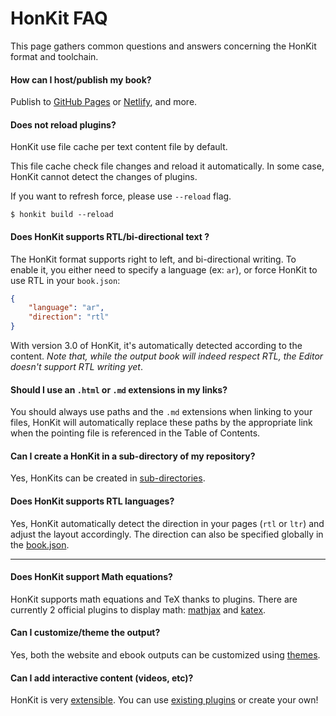 # HonKit FAQ

This page gathers common questions and answers concerning the HonKit format and toolchain.

#### How can I host/publish my book?

Publish to [GitHub Pages](https://pages.github.com/) or [Netlify](https://www.netlify.com/), and more.

#### Does not reload plugins?

HonKit use file cache per text content file by default.

This file cache check file changes and reload it automatically.
In some case, HonKit cannot detect the changes of plugins.

If you want to refresh force, please use `--reload` flag.

```
$ honkit build --reload
```

#### Does HonKit supports RTL/bi-directional text ?

The HonKit format supports right to left, and bi-directional writing. To enable it, you either need to specify a language (ex: `ar`), or force HonKit to use RTL in your `book.json`:

``` json
{
    "language": "ar",
    "direction": "rtl"
}
```

With version 3.0 of HonKit, it's automatically detected according to the content.
_Note that, while the output book will indeed respect RTL, the Editor doesn't support RTL writing yet_.

#### Should I use an `.html` or `.md` extensions in my links?

You should always use paths and the `.md` extensions when linking to your files, HonKit will automatically replace these paths by the appropriate link when the pointing file is referenced in the Table of Contents.

#### Can I create a HonKit in a sub-directory of my repository?

Yes, HonKits can be created in [sub-directories](structure.md#subdirectory). 

#### Does HonKit supports RTL languages?

Yes, HonKit automatically detect the direction in your pages (`rtl` or `ltr`) and adjust the layout accordingly. The direction can also be specified globally in the [book.json](config.md).

---

#### Does HonKit support Math equations?

HonKit supports math equations and TeX thanks to plugins. There are currently 2 official plugins to display math: [mathjax](https://plugins.honkit.com/plugin/mathjax) and [katex](https://plugins.honkit.com/plugin/katex).

#### Can I customize/theme the output?

Yes, both the website and ebook outputs can be customized using [themes](themes/README.md).

#### Can I add interactive content (videos, etc)?

HonKit is very [extensible](plugins/README.md). You can use [existing plugins](https://plugins.honkit.com) or create your own!

